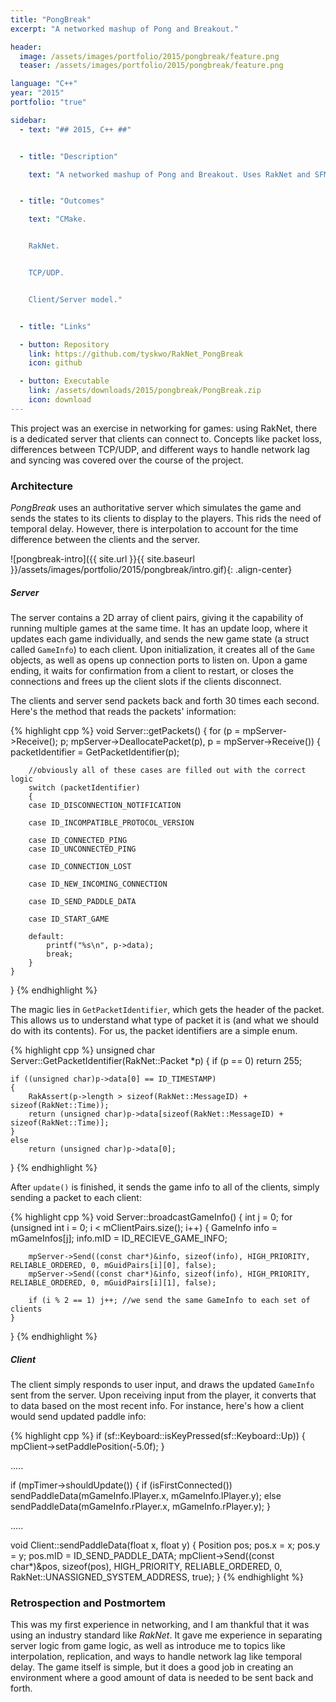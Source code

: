 ```yaml
---
title: "PongBreak"
excerpt: "A networked mashup of Pong and Breakout."

header:
  image: /assets/images/portfolio/2015/pongbreak/feature.png
  teaser: /assets/images/portfolio/2015/pongbreak/feature.png

language: "C++"
year: "2015"
portfolio: "true"

sidebar:
  - text: "## 2015, C++ ##"


  - title: "Description"

    text: "A networked mashup of Pong and Breakout. Uses RakNet and SFML."


  - title: "Outcomes"

    text: "CMake.


    RakNet.


    TCP/UDP.


    Client/Server model."


  - title: "Links"

  - button: Repository
    link: https://github.com/tyskwo/RakNet_PongBreak
    icon: github

  - button: Executable
    link: /assets/downloads/2015/pongbreak/PongBreak.zip
    icon: download
---
```


This project was an exercise in networking for games: using RakNet, there is a dedicated server that clients can connect to. Concepts like packet loss, differences between TCP/UDP, and different ways to handle network lag and syncing was covered over the course of the project.


### Architecture

_PongBreak_ uses an authoritative server which simulates the game and sends the states to its clients to display to the players. This rids the need of temporal delay. However, there is interpolation to account for the time difference between the clients and the server.

![pongbreak-intro]({{ site.url }}{{ site.baseurl }}/assets/images/portfolio/2015/pongbreak/intro.gif){: .align-center}

##### Server

The server contains a 2D array of client pairs, giving it the capability of running multiple games at the same time. It has an update loop, where it updates each game individually, and sends the new game state (a struct called `GameInfo`) to each client. Upon initialization, it creates all of the `Game` objects, as well as opens up connection ports to listen on. Upon a game ending, it waits for confirmation from a client to restart, or closes the connections and frees up the client slots if the clients disconnect.

The clients and server send packets back and forth 30 times each second. Here's the method that reads the packets' information:

{% highlight cpp %}
void Server::getPackets()
{
	for (p = mpServer->Receive(); p; mpServer->DeallocatePacket(p), p = mpServer->Receive())
	{
		packetIdentifier = GetPacketIdentifier(p);

        //obviously all of these cases are filled out with the correct logic
		switch (packetIdentifier)
		{
		case ID_DISCONNECTION_NOTIFICATION

		case ID_INCOMPATIBLE_PROTOCOL_VERSION

		case ID_CONNECTED_PING
		case ID_UNCONNECTED_PING

		case ID_CONNECTION_LOST

		case ID_NEW_INCOMING_CONNECTION

		case ID_SEND_PADDLE_DATA

		case ID_START_GAME

		default:
			printf("%s\n", p->data);
			break;
		}
	}
}
{% endhighlight %}

The magic lies in `GetPacketIdentifier`, which gets the header of the packet. This allows us to understand what type of packet it is (and what we should do with its contents). For us, the packet identifiers are a simple enum.

{% highlight cpp %}
unsigned char Server::GetPacketIdentifier(RakNet::Packet *p)
{
	if (p == 0)
		return 255;

	if ((unsigned char)p->data[0] == ID_TIMESTAMP)
	{
		RakAssert(p->length > sizeof(RakNet::MessageID) + sizeof(RakNet::Time));
		return (unsigned char)p->data[sizeof(RakNet::MessageID) + sizeof(RakNet::Time)];
	}
	else
		return (unsigned char)p->data[0];
}
{% endhighlight %}

After `update()` is finished, it sends the game info to all of the clients, simply sending a packet to each client:

{% highlight cpp %}
void Server::broadcastGameInfo()
{
	int j = 0;
	for (unsigned int i = 0; i < mClientPairs.size(); i++)
	{
		GameInfo info = mGameInfos[j];
		info.mID = ID_RECIEVE_GAME_INFO;

		mpServer->Send((const char*)&info, sizeof(info), HIGH_PRIORITY, RELIABLE_ORDERED, 0, mGuidPairs[i][0], false);
		mpServer->Send((const char*)&info, sizeof(info), HIGH_PRIORITY, RELIABLE_ORDERED, 0, mGuidPairs[i][1], false);

		if (i % 2 == 1) j++; //we send the same GameInfo to each set of clients
	}
}
{% endhighlight %}


##### Client

The client simply responds to user input, and draws the updated `GameInfo` sent from the server. Upon receiving input from the player, it converts that to data based on the most recent info. For instance, here's how a client would send updated paddle info:

{% highlight cpp %}
if (sf::Keyboard::isKeyPressed(sf::Keyboard::Up))
{
	mpClient->setPaddlePosition(-5.0f);
}

.....


if (mpTimer->shouldUpdate())
{
	if (isFirstConnected())
        sendPaddleData(mGameInfo.lPlayer.x, mGameInfo.lPlayer.y);
	else
		sendPaddleData(mGameInfo.rPlayer.x, mGameInfo.rPlayer.y);
}

.....

void Client::sendPaddleData(float x, float y)
{
	Position pos;
	pos.x = x;
	pos.y = y;
	pos.mID = ID_SEND_PADDLE_DATA;
	mpClient->Send((const char*)&pos, sizeof(pos), HIGH_PRIORITY, RELIABLE_ORDERED, 0, RakNet::UNASSIGNED_SYSTEM_ADDRESS, true);
}
{% endhighlight %}


### Retrospection and Postmortem

This was my first experience in networking, and I am thankful that it was using an industry standard like _RakNet_. It gave me experience in separating server logic from game logic, as well as introduce me to topics like interpolation, replication, and ways to handle network lag like temporal delay. The game itself is simple, but it does a good job in creating an environment where a good amount of data is needed to be sent back and forth.
